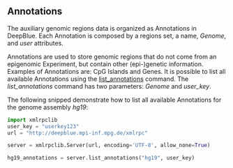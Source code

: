 ## Annotations

The auxiliary genomic regions data is organized as Annotations in DeepBlue.
Each Annotation is composed by a regions set, a name, *Genome*, and *user* attributes.

Annotations are used to store genomic regions that do not come from an epigenomic Experiment, but contain other (epi-)genetic information. Examples of Annotations are: CpG Islands and Genes. It is possible to list all available Annotations using the [list_annotations](http://deepblue.mpi-inf.mpg.de/api.html#api-list_annotations) command. The *list_annotations* command has two parameters: *Genome* and *user_key*.

The following snipped demonstrate how to list all available Annotations for the genome assembly *hg19*:

```python
import xmlrpclib
user_key = "userkey123"
url = "http://deepblue.mpi-inf.mpg.de/xmlrpc"

server = xmlrpclib.Server(url, encoding='UTF-8', allow_none=True)

hg19_annotations = server.list_annotations("hg19", user_key)
```
